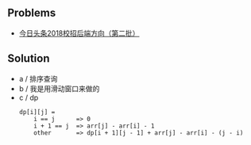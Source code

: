 ## Problems

- [今日头条2018校招后端方向（第二批）](https://www.nowcoder.com/test/8537209/summary)

## Solution

- a / 排序查询
- b / 我是用滑动窗口来做的
- c / dp
    ```
    dp[i][j] = 
        i == j      => 0
        i + 1 == j  => arr[j] - arr[i] - 1
        other       => dp[i + 1][j - 1] + arr[j] - arr[i] - (j - i)
    ```